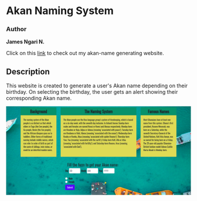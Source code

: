# Akan Naming System
### Author
**James Ngari N.**

Click on this [link](https://jay-68.github.io/akan-naming-system/) to check out my akan-name generating website.
## Description
This website is created to generate a user's Akan name depending on their birthday. On selecting the birthday, the user gets an alert showing their corresponding Akan name.

![A screenshot of the website's landing page.](images/landing-page.png)

